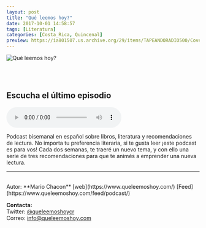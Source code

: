 ```yaml
---
layout: post
title: "Qué leemos hoy?"
date: 2017-10-01 14:58:57
tags: [Literatura]
categories: [Costa_Rica, Quincenal]
preview: https://ia801507.us.archive.org/29/items/TAPEANDORADIO500/Coverart-QuLeemosHoy300.jpg
---
```


![Qué leemos hoy?](https://ia801507.us.archive.org/29/items/TAPEANDORADIO500/Coverart-QuLeemosHoy500.jpg)

<br/>
<br/>

## Escucha el último episodio

<!--reproductor-feed=https://www.queleemoshoy.com/feed/podcast/-->
<!--reproductor-start-->
<audio id="audio" preload="auto" controls="" src="https://media.blubrry.com/queleemoshoy/content.blubrry.com/queleemoshoy/QLH014b.mp3"></audio>
<!--reproductor-end-->

Podcast bisemanal en español sobre libros, literatura y recomendaciones de lectura. No importa tu preferencia literaria, si te gusta leer ¡este podcast es para vos! Cada dos semanas, te traeré un nuevo tema, y con ello una serie de tres recomendaciones para que te animés a emprender una nueva lectura.  

_ _ _
<br>
Autor: **Mario Chacon**  
[web](https://www.queleemoshoy.com/)  
[Feed](https://www.queleemoshoy.com/feed/podcast/)  



**Contacta:**  
Twitter: [@queleemoshoycr](https://twitter.com/queleemoshoycr)  
Correo: [info@queleemoshoy.com](mailto:info@queleemoshoy.com)  

